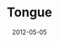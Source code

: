 ---
layout: message
category: message
series: "James: Putting Your Faith to Work"
title: "Tongue"
date: 2012-05-05
audio-description: "Brian Tome talks about the power of our tongues."
audio: "http://www.crossroads.net/players/media/hq/james_03.mp3"
audio-title: "Tongue"
audio-duration: "39:13"
program-description: "Program"
program: "http://www.crossroads.net/players/media/hq/05_05-06_12Program_OAKLEY.pdf"
program-title: "Tongue Program"
video-description: "Brian Tome talks about the power of our tongues."
video-title: "Tongue"
video: "https://s3.amazonaws.com/crossroadsvideomessages/james_03.mp4"
video-poster: "https://www.crossroads.net/uploadedfiles/james_03_still.jpg"
---